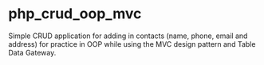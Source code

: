 php_crud_oop_mvc
================

Simple CRUD application for adding in contacts (name, phone, email and address) for practice in OOP while using the MVC design pattern and Table Data Gateway.
